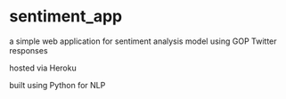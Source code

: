# sentiment_app
a simple web application for sentiment analysis model using GOP Twitter responses

hosted via Heroku

built using Python for NLP
